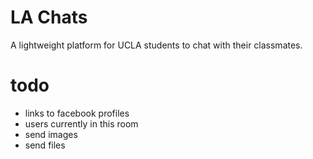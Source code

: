 # LA Chats

A lightweight platform for UCLA students to chat with their classmates.


# todo

* links to facebook profiles
* users currently in this room
* send images
* send files

